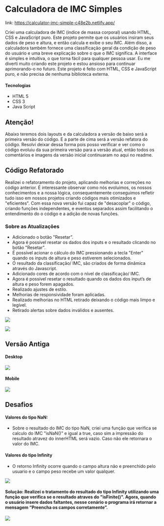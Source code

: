 # Calculadora de IMC Simples

link: https://calculator-imc-simple-c48e2b.netlify.app/

Criei uma calculadora de IMC (índice de massa corporal) usando HTML, CSS e JavaScript puro. Este projeto permite que os usuários insiram seus dados de peso e altura, e então calcula e exibe o seu IMC. Além disso, a calculadora também fornece uma classificação geral da condição de peso do usuário e uma breve explicação sobre o que o IMC significa. A interface é simples e intuitiva, o que torna fácil para qualquer pessoa usar. Eu me diverti muito criando este projeto e estou ansioso para continuar aprimorando-o no futuro. Este projeto é feito com HTML, CSS e JavaScript puro, e não precisa de nenhuma biblioteca externa.

#### Tecnologias
- HTML 5
- CSS 3
- Java Script

## Atenção!
Abaixo teremos dois layouts e da calculadora a versão de baixo será a primeira versão do código. E a parte de cima será
a versão refatora do código. Resolvi deixar dessa forma pois posso verificar e ver como o código evoluiu da sua primeira
versão para a versão atual, então todos os comentários e imagens da versão inicial continuaram no aqui no readme. 

## Código  Refatorado
Realizei o refatoramento do projeto, aplicando melhorias e correções no código anterior. É interessante observar como nós evoluímos, os nossos conhecimentos e a nossa lógica, consequentemente conseguimos refletir tudo isso em nossos projetos criando códigos mais otimizados e "eficientes". Com essa nova versão fui capaz de "desacoplar" o código, criando funções independentes, e eventos separados assim facilitando o entendimento do o código e a adição de novas funções.

### Sobre as Atualizações
- Adicionado o botão "Resetar”.
- Agora é possível resetar os dados dos inputs e o resultado clicando no botão "Resetar".
- É possível acionar o cálculo do IMC pressionando a tecla "Enter" quando os inputs de altura e peso estiverem selecionados.
- O resultado da classificação/ IMC, são criados de forma dinâmica através do Javascript.
- Adicionado cores de acordo com o nível de classificação/ IMC.
- Agora é possível resetar o resultado quando os dados dos  input’s de  altura e peso forem apagados.
- Realizado ajustes de estilo. 
- Melhorias de responsividade foram aplicadas.
- Realizado melhorias no HTML retirado deixando o código mais limpo e legível.
- Retirado alertas sobre dados inválidos e ausentes.
  

![](https://i.postimg.cc/HsV7s99h/calc1.png)

![](https://i.postimg.cc/nhBTRJgZ/calc2.jpg)


## Versão Antiga

#### Desktop
![](https://i.postimg.cc/Y0rMtmg3/Screenshot-400000000000000000.png)

#### Mobile
![](https://i.postimg.cc/nVkGn3Px/Screenshot-4.png)


## Desafios
#### Valores do tipo NaN:
  - Sobre o resultado do IMC do tipo NaN, criei uma função que verifica se calculo do IMC "isNaN()" e igual a true, caso sim a impressão do resultado atravez do innerHTML será vazio. Caso não ele retornara o valor do IMC. 
  
#### Valores do tipo Infinity
- O retorno Infinity ocorre quando o campo altura não e preenchido pelo usuario e o campo peso recebe um valor qualquer. 

![](https://i.postimg.cc/Jz9jhjxM/infinity.png)

#### Solução: Realizei o tratamento do resultado do tipo Infinity utilizando uma função que verifica se o resultado atraves do "isFinite()". Agora, quando o usuário insere dados faltantes, nesse cenário o programa irá retornar a mensagem “Preencha os campos corretamente”. 

![](https://i.postimg.cc/9MktDHMK/isFinite.png)
